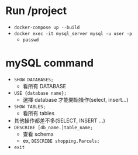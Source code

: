 # Run /project
* `docker-compose up --build`
* `docker exec -it mysql_server mysql -u user -p
`
    * `passwd`

# mySQL command
* `SHOW DATABASES;`
    * 看所有 DATABASE
* `USE {database name};`
    * 選擇 database 才能開始操作(select, insert...)
* `SHOW TABLES;`
    * 看所有 tables
* 其他操作都差不多(SELECT, INSERT ...)
* `DESCRIBE [db_name.]table_name;`
    * 查看 schema
    * ex, `DESCRIBE shopping.Parcels;`
* `exit`


